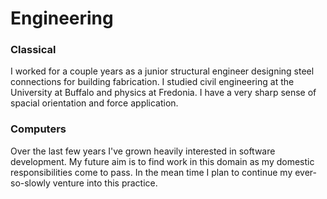 # Engineering

### Classical

I worked for a couple years as a junior structural engineer designing steel connections for building fabrication. I studied civil engineering at the University at Buffalo and physics at Fredonia. I have a very sharp sense of spacial orientation and force application.

### Computers

Over the last few years I've grown heavily interested in software development. My future aim is to find work in this domain as my domestic responsibilities come to pass. In the mean time I plan to continue my ever-so-slowly venture into this practice.

